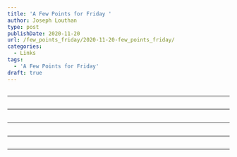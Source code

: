 ```yaml
---
title: 'A Few Points for Friday '
author: Joseph Louthan
type: post
publishDate: 2020-11-20
url: /few_points_friday/2020-11-20-few_points_friday/
categories:
  - Links
tags:
  - 'A Few Points for Friday'
draft: true
---
```


##


------

##


------

##


------

##


------

##


------

